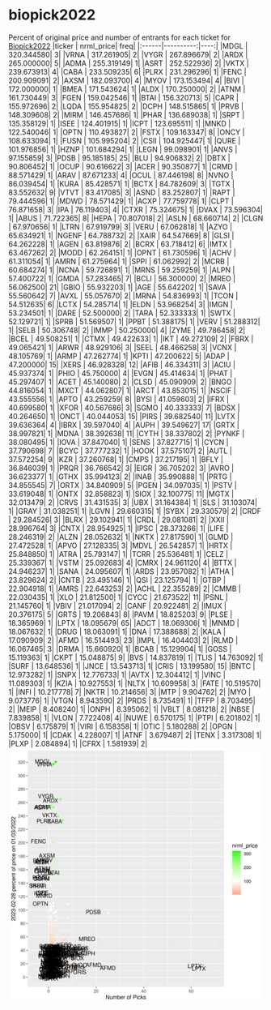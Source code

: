 # biopick2022
Percent of original price and number of entrants for each ticket for [Biopick2022](https://twitter.com/hashtag/Biopick2022)
|ticker | nrml_price| freq|
|:------|----------:|----:|
|MDGL   | 320.344580|    3|
|VRNA   | 317.261905|    2|
|VYGR   | 267.896679|    2|
|ARDX   | 265.000000|    5|
|ADMA   | 255.319149|    1|
|ASRT   | 252.522936|    2|
|VKTX   | 239.673913|    4|
|CABA   | 233.509235|    6|
|PLRX   | 231.296296|    1|
|FENC   | 200.909091|    2|
|AXSM   | 182.093700|    4|
|MYOV   | 173.153494|    4|
|BIVI   | 172.000000|    1|
|BMEA   | 171.543624|    1|
|ALDX   | 170.250000|    2|
|ATNM   | 161.730449|    3|
|FGEN   | 159.042546|    1|
|BTAI   | 156.320713|    5|
|CAPR   | 155.972696|    2|
|LQDA   | 155.954825|    2|
|DCPH   | 148.515865|    1|
|PRVB   | 148.309608|    2|
|MIRM   | 146.457686|    1|
|PHAR   | 136.689038|    1|
|SRPT   | 135.358129|    1|
|ISEE   | 124.401915|    1|
|ICPT   | 123.695511|    1|
|MNKD   | 122.540046|    1|
|OPTN   | 110.493827|    2|
|FSTX   | 109.163347|    8|
|ONCY   | 108.633094|    1|
|FUSN   | 105.995204|    2|
|CSII   | 104.925447|    1|
|QURE   | 101.976856|    1|
|HZNP   | 101.684294|    1|
|LEGN   |  99.098901|    1|
|ANVS   |  97.155859|    3|
|PDSB   |  95.185185|   25|
|BLU    |  94.906832|    2|
|DBTX   |  90.806452|    1|
|OCUP   |  90.616622|    3|
|ACER   |  90.350877|    1|
|CRMD   |  88.571429|    1|
|ARAV   |  87.671233|    4|
|OCUL   |  87.446198|    8|
|NVNO   |  86.039454|    1|
|KURA   |  85.428571|    1|
|BCTX   |  84.782609|    3|
|TGTX   |  83.552632|    9|
|VTVT   |  83.417085|    3|
|ASND   |  83.252807|    1|
|RAPT   |  79.444596|    1|
|MDWD   |  78.571429|    1|
|ACXP   |  77.759778|    1|
|CLPT   |  76.871658|    3|
|IPA    |  76.119403|    4|
|CTXR   |  75.324675|    1|
|DVAX   |  73.596304|    1|
|ABUS   |  71.722365|    8|
|HEPA   |  70.807018|    2|
|ASLN   |  68.660714|    2|
|CLGN   |  67.970656|    1|
|LTRN   |  67.919799|    3|
|VERU   |  67.062818|    1|
|AZYO   |  65.634921|    1|
|NGENF  |  64.788732|    2|
|XAIR   |  64.547669|    8|
|GLSI   |  64.262228|    1|
|AGEN   |  63.819876|    2|
|BCRX   |  63.718412|    6|
|IMTX   |  63.467262|    2|
|MODD   |  62.264151|    1|
|OPNT   |  61.730596|    1|
|ACHV   |  61.311054|    1|
|AMRN   |  61.275964|    1|
|SPPI   |  61.062992|    2|
|MCRB   |  60.684274|    1|
|NCNA   |  59.726891|    1|
|MRNS   |  59.259259|    1|
|ALPN   |  57.400722|    1|
|GMDA   |  57.283465|    7|
|BCLI   |  56.300000|    2|
|MREO   |  56.062500|   21|
|GBIO   |  55.932203|    1|
|AGE    |  55.642202|    1|
|SAVA   |  55.560642|    7|
|AVXL   |  55.057670|    2|
|MRNA   |  54.836993|    1|
|TCON   |  54.512635|    6|
|LCTX   |  54.285714|    1|
|ELDN   |  53.968254|    3|
|IMGN   |  53.234501|    1|
|DARE   |  52.500000|    2|
|TARA   |  52.333333|    1|
|SWTX   |  52.129721|    1|
|SPRB   |  51.569507|    1|
|PPBT   |  51.388175|    1|
|VERV   |  51.288312|    1|
|SELB   |  50.306748|    2|
|IMMP   |  50.250000|    4|
|ZYME   |  49.786458|    2|
|BCEL   |  49.508251|    1|
|CTMX   |  49.422633|    1|
|IKT    |  49.272109|    2|
|FBRX   |  49.065421|    1|
|ARWR   |  48.929106|    3|
|SEEL   |  48.466258|    3|
|VCNX   |  48.105769|    1|
|ARMP   |  47.262774|    1|
|KPTI   |  47.200622|    5|
|ADAP   |  47.200000|   15|
|XERS   |  46.928328|   12|
|AFIB   |  46.334311|    3|
|ACIU   |  45.937374|    1|
|PHIO   |  45.750000|    4|
|EVGN   |  45.414634|    1|
|PHAT   |  45.297407|    1|
|ACET   |  45.140080|    2|
|CLSD   |  45.090909|    2|
|BNGO   |  44.816054|    1|
|MXCT   |  44.062807|    1|
|ARCT   |  43.853015|    1|
|NSCIF  |  43.555556|    1|
|APTO   |  43.259259|    8|
|BYSI   |  41.059603|    2|
|IFRX   |  40.699580|    1|
|XFOR   |  40.567686|    3|
|SGMO   |  40.333333|    7|
|BDSX   |  40.264650|    1|
|ONCT   |  40.044053|   15|
|PIRS   |  39.682540|   11|
|LVTX   |  39.636364|    4|
|IBRX   |  39.597040|    4|
|AUPH   |  39.549627|   17|
|GRTX   |  38.997821|    1|
|MDNA   |  38.392638|   11|
|CYTH   |  38.337802|    2|
|PYNKF  |  38.080495|    1|
|IOVA   |  37.847040|    1|
|SENS   |  37.827715|    1|
|CYCN   |  37.790698|    7|
|BCYC   |  37.777232|    1|
|HOOK   |  37.575107|    2|
|AUTL   |  37.572254|    9|
|KZR    |  37.260768|    1|
|CMPS   |  37.217195|    1|
|BFLY   |  36.846039|    1|
|PRQR   |  36.766542|    3|
|EIGR   |  36.705202|    3|
|AVRO   |  36.623377|    1|
|GTHX   |  35.994123|    2|
|INAB   |  35.990888|    1|
|PRTG   |  34.855545|    7|
|ORTX   |  34.840909|    5|
|PGEN   |  34.097035|    1|
|PSTV   |  33.619048|    1|
|ONTX   |  32.858823|    1|
|SIOX   |  32.100775|   11|
|MGTX   |  32.013479|    2|
|CRVS   |  31.431535|    3|
|UBX    |  31.164384|    1|
|SLS    |  31.103074|    1|
|GRAY   |  31.038251|    1|
|LGVN   |  29.660315|    1|
|SYBX   |  29.330579|    2|
|CRDF   |  29.284526|    3|
|BLRX   |  29.102941|    1|
|CRDL   |  29.081081|    2|
|XXII   |  28.996764|    3|
|CNTX   |  28.954925|    1|
|IPSC   |  28.373266|    1|
|LIFE   |  28.246319|    2|
|ALZN   |  28.052632|    1|
|NKTX   |  27.817590|    1|
|GLMD   |  27.472528|    1|
|APVO   |  27.128335|    3|
|MDVL   |  26.542857|    1|
|HRTX   |  25.848850|    1|
|ATRA   |  25.793147|    1|
|TCRR   |  25.536481|    1|
|CELZ   |  25.339367|    1|
|VSTM   |  25.092683|    4|
|CMRX   |  24.961120|    4|
|BTTX   |  24.946237|    1|
|SANA   |  24.095607|    1|
|ARDS   |  23.957082|    1|
|ATHA   |  23.829624|    2|
|CNTB   |  23.495146|    1|
|QSI    |  23.125794|    1|
|GTBP   |  22.904918|    1|
|AMRS   |  22.643253|    2|
|ACHL   |  22.355289|    2|
|CMMB   |  22.030435|    1|
|XLO    |  21.812500|    1|
|CYCC   |  21.673522|   11|
|PSNL   |  21.145760|    1|
|VBIV   |  21.017094|    2|
|CANF   |  20.922481|    2|
|IMUX   |  20.376175|    5|
|GRTS   |  19.206843|    8|
|PAVM   |  18.825203|    9|
|PLSE   |  18.365969|    1|
|LPTX   |  18.095679|   65|
|ADCT   |  18.069306|    1|
|MNMD   |  18.067632|    1|
|DRUG   |  18.063091|    1|
|DNA    |  17.388688|    2|
|KALA   |  17.090909|    2|
|AFMD   |  16.514493|   23|
|IMPL   |  16.404403|    2|
|RLMD   |  16.067465|    3|
|DRMA   |  15.660920|    1|
|BCAB   |  15.129904|    1|
|GOSS   |  15.119363|    1|
|CKPT   |  15.048875|    9|
|BVS    |  14.837819|    1|
|TLIS   |  14.763092|    1|
|SURF   |  13.648536|    1|
|JNCE   |  13.543713|    1|
|CRIS   |  13.199580|   15|
|BNTC   |  12.973282|    1|
|SNPX   |  12.776733|    1|
|AVTX   |  12.304412|    1|
|VINC   |  11.089303|    1|
|KZIA   |  10.927553|    1|
|NLTX   |  10.609958|    3|
|FATE   |  10.519570|    1|
|INFI   |  10.217778|    7|
|NKTR   |  10.214656|    3|
|MTP    |   9.904762|    2|
|MYO    |   9.073776|    1|
|VTGN   |   8.943590|    2|
|PRDS   |   8.735491|    1|
|TFFP   |   8.703495|    2|
|MEIP   |   8.408240|    1|
|ONPH   |   8.395062|    1|
|VBLT   |   8.081218|    2|
|NBSE   |   7.839858|    1|
|VLON   |   7.722408|    4|
|NUWE   |   6.570175|    1|
|PTPI   |   6.201802|    1|
|OBSV   |   6.175879|    1|
|VIRI   |   6.158358|    1|
|OTIC   |   5.180288|    2|
|OPGN   |   5.175000|    1|
|CDAK   |   4.228007|    1|
|ATNF   |   3.679487|    2|
|TENX   |   3.317308|    1|
|PLXP   |   2.084894|    1|
|CFRX   |   1.581939|    2|
![retvspicks](biopicks.png?raw=true)

